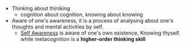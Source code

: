 - Thinking about thiniking
    - cognition about cognition, knowing about knowing
- Aware of one's awareness, it is a process of analysing about one's thoughts and mental activities by self. 
    - [Self Awareness]() is aware of one's own existence, Knowing thyself. while metacognition is a **higher-order thinking skill**
